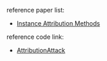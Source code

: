 reference paper list:
- [Instance Attribution Methods](https://aclanthology.org/2021.emnlp-main.648.pdf)


reference code link:
- [AttributionAttack](https://github.com/PeruBhardwaj/AttributionAttack)